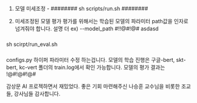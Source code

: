 # 
1. 모델 미세조정 - 
########
sh scripts/run.sh
########


2. 미세조정된 모델 평가
평가를 위해서는 학습된 모델의 파라미터 path값을 인자로 넘겨줘야 합니다.
설명 더 ex) --model_path #!!@#!@#
asdasd
#####
sh scirpt/run_eval.sh
#####

configs.py 하이퍼 파라미터 수정 하는겁니다.
모델의 학습 진행은 구글-bert, skt-bert, kc-vert 폴더의 train.log에서 확인 가능합니다.
모델의 평가 결과는 !@#!@#!@#

감상문 AI 프로젝하면서 재밌었다.
좋은 기회 마련해주신 나승훈 교수님을 비롯한 조교들, 강사님들 감사합니다.
